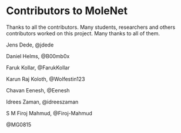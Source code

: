 Contributors to MoleNet
=======================

Thanks to all the contributors. Many students, researchers and others contributors worked on this project. Many thanks to all of them.

Jens Dede, @jdede

Daniel Helms, @B00mb0x

Faruk Kollar, @FarukKollar

Karun Raj Koloth, @Wolfestin123

Chavan Eenesh, @Eenesh

Idrees Zaman, @idreeszaman

S M Firoj Mahmud, @Firoj-Mahmud

@MG0815


